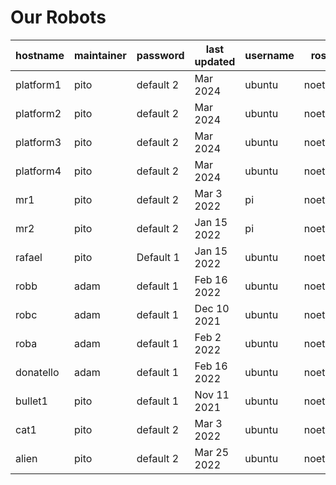 # Our Robots


| hostname | maintainer | password | last updated | username | ros | OS | known problems | IMU | MAC/Lan | MAC/Wifi |
| -------- | ---------- | -------- | ------------ | -------- | --- | -- | -------------- | --- |--- |--- |
| platform1 | pito | default 2 | Mar 2024 | ubuntu | noetic | ubuntu 20.04 |  | IMU9250 | | |
| platform2 | pito | default 2 | Mar 2024 | ubuntu | noetic | ubuntu 20.04 |  |IMU9250 | | |
| platform3 | pito | default 2 | Mar 2024 | ubuntu | noetic | ubuntu 20.04 |  |IMU9250 | | |
| platform4 | pito | default 2 | Mar 2024 | ubuntu | noetic | ubuntu 20.04 |  |IMU9250 | | |
| mr1 | pito | default 2 | Mar 3 2022 | pi | noetic | ubuntu 20.04 | none | | |
| mr2 | pito | default 2 | Jan 15 2022 | pi | noetic | ubuntu 20.04 | none | | |
| rafael | pito | Default 1 | Jan 15 2022 | ubuntu | noetic | ubuntu 20.04 | none | | |
| robb | adam | default 1 | Feb 16 2022 | ubuntu | noetic | ubuntu 20.04 | none | | |
| robc | adam | default 1 | Dec 10 2021 | ubuntu | noetic | ubuntu 20.04 | none | | |
| roba | adam | default 1 | Feb 2 2022 | ubuntu | noetic | ubuntu 20.04 | none | | |
| donatello | adam | default 1 | Feb 16 2022 | ubuntu | noetic | ubuntu 20.04 | none | | |
| bullet1 | pito | default 1 | Nov 11 2021 | ubuntu | noetic | ubuntu 20.04 | none | IMU9250 | | |
| cat1 | pito | default 2 | Mar 3 2022 | ubuntu | noetic | ubuntu 20.04 | none | | |
| alien | pito | default 2 | Mar 25 2022 | ubuntu | noetic | ubuntu 20.04 | no lidar | | |
